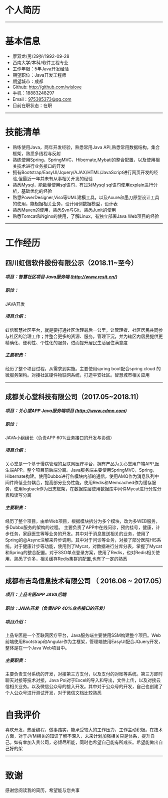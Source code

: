 # 个人简历
---
# 基本信息

 - 廖双龙/男/29岁/1992-09-28 
 - 西南大学/本科/软件工程专业 
 - 工作年限：5年Java开发经验
 - 期望职位：Java开发工程师
 - 期望城市：成都
 - Github: http://github.com/wislove
 - 手机：18883248297
 - Email：975385373@qq.com
 - 目前在职状态：在职
 
 ---
# 技能清单

 - 熟练使用Java，两年开发经验，熟悉常用Java API,熟悉常用数据结构，集合框架，熟悉多线程与反射
 - 熟练使用Spring，SpringMVC，Hibernate,Mybati的整合配置，以及使用相关技术进行业务接口的开发
 - 拥有Bootstrap/EasyUI/Jquery/AJAX/HTML/JavaScript进行网页开发的经验,但最近一年并未有从事相关开发的经验
 - 熟悉Mysql，能数量使用sql语句，有过对Mysql sql语句使用explain进行分析，基础优化的经验
 - 熟悉PowerDesigner,Viso等UML建模工具，以及Axure和墨刀原型设计工具的使用，能根据相关业务，设计用例数据模型，设计表
 - 熟悉Maven的使用，熟悉Svn与Git，熟悉Junit的使用
 - 熟悉Tomcat和Nginx的使用，了解Linux，有独立部署Java Web项目的经验
---
# 工作经历

## 四川虹信软件股份有限公示（2018.11~至今）
##### 项目：智慧社区项目 Java服务端 (http://www.rcsit.cn/)
##### 职位：
JAVA开发
##### 项目介绍：
虹信智慧社区平台，就是要打通社区治理最后一公里，让管理者、社区居民共同参与社区的治理工作；并整合更多的资源、服务，管理下沉，并为辖区内居民提供更精确化、便利性、个性化的服务，进而提升居民生活居住满意度
##### 主要职责：
经历了整个项目过程，从需求到实施。主要使用spring boot配合spring cloud 的微服务架构。对接社区硬件物联网系统，打造平安社区。智慧城市相关应用

---

## 成都关心堂科技有限公司（2017.05~2018.11）
##### 项目：关心堂APP Java服务端项目 (http://www.cdmn.com)
##### 职位：
JAVA小组组长（负责APP 60%业务接口的开发与协调）
##### 项目介绍：
关心堂是一个基于慢病管理的互联网医疗平台，拥有产品为关心堂用户端APP,医生端APP。整个项目前后端分离。Java服务端主要使用SpringMVC，Spring，Hibernate构建。使用Dubbo进行各模块内部的通信，使用AMQ作为消息队列中间件降低业务耦合，提高部分业务性能，使用Redis和Memcached作为缓存服务，使用logback作为日志框架，在数据库层使用数据库中间件Mycat进行分库分表和读写分离
##### 主要职责：
经历了整个项目，由单Web项目，根据模块拆分为多个模块，改为多WEB服务，多Dubbo服务的架构的过程。
主要负责了APP中在线问诊，预约挂号，健康，计步任务，家庭医生等等业务的开发。其中对于消息推送相关的业务，使用了Spring的@Async注解来异步调用。其中对于问诊等业务，对接了部分医院HIS系统。对于健康计步等功能，使用到了Mycat，对数据进行分库分表，掌握了Mycat和Spring的整合配置。对于SSO单点登录方案，使用了Redis，也对Redis相关使用，熟悉了许多，相关缓存Redis集群的配置,也有了一定的熟悉

---

## 成都布吉鸟信息技术有限公司 （ 2016.06 ~ 2017.05）
##### 项目：上品专医APP JAVA后端
##### 职位：JAVA开发（负责APP 40%业务接口的开发）
##### 项目介绍：
上品专医是一个互联网医疗平台，Java服务端主要使用SSM构建整个项目。Web前端使用Bootstrap和Angular作为主框架，管理端使用EasyUI配合JQuery开发，整体是在一个Java Web项目中。
##### 主要职责：
主要负责支付系统的开发，对接第三方支付，以及支付的对账等系统。第三方即时聊天对接等技术对接，Java Poi对于Excel的导入和导出，文件上传，以及对接云信相关业务。以及微信公众号的接入开发。其中对于公众号的开发，自己也创建了个人公众号进行测试开发，对于微信文档比较熟悉

# 自我评价
喜欢开发，热爱编程，做事踏实，能承受较大的工作压力，工作主动积极。在技术方面，对于JVM相关的知识了解不深入，未来计划加强相关只是体系，提升自己。如有幸加入贵公司，必倾尽所能，同时也希望自己能有所成长。希望能做出自己好的架

---
# 致谢
感谢您阅读我的简历，希望能与您共事
